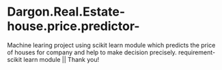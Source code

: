 # Dargon.Real.Estate-house.price.predictor-
Machine learing project using scikit learn module which predicts the price of houses for company and help to make decision precisely.
requirement- scikit learn module   ||
             Thank you!
